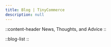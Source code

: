 ```yaml
---
title: Blog | TinyCommerce
description: null
---
```


::content-header
News, Thoughts, and Advice
::

::blog-list
::
